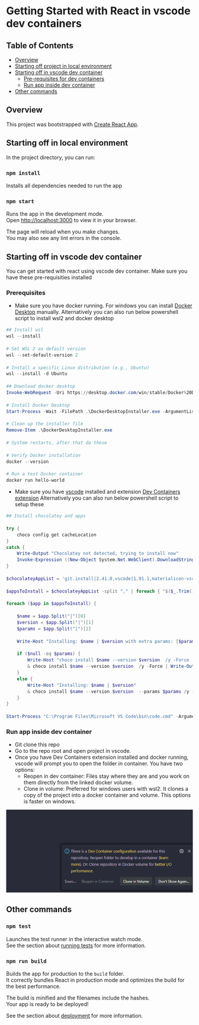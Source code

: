 # Getting Started with React in vscode dev containers

## Table of Contents
- [Overview](#Overview)
- [Starting off project in local environment](#starting-off-in-local-environment)
- [Starting off in vscode dev container](#starting-off-in-vscode-dev-container)
    - [Pre-requisites for dev containers](#prerequisites)
    - [Run app inside dev container](#run-app-inside-dev-container)
- [Other commands](#other-commands)

## Overview

This project was bootstrapped with [Create React App](https://github.com/facebook/create-react-app).

## Starting off in local environment

In the project directory, you can run:

### `npm install`

Installs all dependencies needed to run the app

### `npm start`

Runs the app in the development mode.\
Open [http://localhost:3000](http://localhost:3000) to view it in your browser.

The page will reload when you make changes.\
You may also see any lint errors in the console.

## Starting off in vscode dev container

You can get started with react using vscode dev container. Make sure you have these pre-requisities installed

### Prerequisites

- Make sure you have docker running. For windows you can install [Docker Desktop](https://docs.docker.com/desktop/install/windows-install/#:~:text=Docker%20only%20supports%20Docker%20Desktop%20on%20Windows%20for,as%20Windows%20Server%202019%20or%20Windows%20Server%202022.) manually.
Alternatively you can also run below powershell script to install wsl2 and docker desktop

```powershell
## Install wsl
wsl --install

# Set WSL 2 as default version
wsl --set-default-version 2

# Install a specific Linux distribution (e.g., Ubuntu)
wsl --install -d Ubuntu

## Download docker desktop
Invoke-WebRequest -Uri https://desktop.docker.com/win/stable/Docker%20Desktop%20Installer.exe -OutFile DockerDesktopInstaller.exe

# Install Docker Desktop
Start-Process -Wait -FilePath .\DockerDesktopInstaller.exe -ArgumentList 'install', '--accept-license', '--always-run-service'

# Clean up the installer file
Remove-Item .\DockerDesktopInstaller.exe

# System restarts, after that do these

# Verify Docker installation
docker --version

# Run a test Docker container
docker run hello-world
```

- Make sure you have [vscode](https://code.visualstudio.com/download) installed and extension [Dev Containers extension](vscode:extension/ms-vscode-remote.remote-containers)
Alternatively you can also run below powershell script to setup these

```powershell
## Install chocolatey and apps

try {
    choco config get cacheLocation
}
catch {
    Write-Output "Chocolatey not detected, trying to install now"
    Invoke-Expression ((New-Object System.Net.WebClient).DownloadString('https://chocolatey.org/install.ps1'))
}

$chocolateyAppList = 'git.install|2.41.0,vscode|1.91.1,materialicon-vscode|4.28.0'

$appsToInstall = $chocolateyAppList -split "," | foreach { "$($_.Trim())" }

foreach ($app in $appsToInstall) {

    $name = $app.Split("|")[0]
    $version = $app.Split("|")[1]
    $params = $app.Split("|")[2]
    
    Write-Host "Installing: $name | $version with extra params: [$params]"

    if ($null -eq $params) {
        Write-Host "choco install $name --version $version  /y -Force | Write-Output"
        & choco install $name --version $version  /y -Force | Write-Output
    }
    else {
        Write-Host "Installing: $name | $version"
        & choco install $name --version $version  --params $params /y -Force | Write-Output
    }
}

Start-Process "C:\Program Files\Microsoft VS Code\bin\code.cmd" -ArgumentList "--install-extension","ms-vscode-remote.remote-containers","--force" -wait
```

### Run app inside dev container

- Git clone this repo
- Go to the repo root and open project in vscode.
- Once you have Dev Containers extension installed and docker running, vscode will prompt you to open the folder in container. You have two options:
    - Reopen in dev container: Files stay where they are and you work on them directly from the linked docker volume.
    - Clone in volume: Preferred for windows users with wsl2. It clones a copy of the project into a docker container and volume. This options is faster on windows.

![dev-container](./images/dev-container.png)

## Other commands

### `npm test`

Launches the test runner in the interactive watch mode.\
See the section about [running tests](https://facebook.github.io/create-react-app/docs/running-tests) for more information.

### `npm run build`

Builds the app for production to the `build` folder.\
It correctly bundles React in production mode and optimizes the build for the best performance.

The build is minified and the filenames include the hashes.\
Your app is ready to be deployed!

See the section about [deployment](https://facebook.github.io/create-react-app/docs/deployment) for more information.